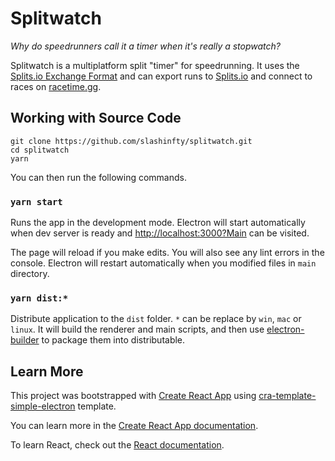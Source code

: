 # Splitwatch

*Why do speedrunners call it a timer when it's really a stopwatch?*

Splitwatch is a multiplatform split "timer" for speedrunning. It uses the [Splits.io Exchange Format](https://github.com/glacials/splits-io/tree/master/public/schema) and can export runs to [Splits.io](https://splits.io/) and connect to races on [racetime.gg](https://racetime.gg/).

## Working with Source Code

```
git clone https://github.com/slashinfty/splitwatch.git
cd splitwatch
yarn
```

You can then run the following commands.

### `yarn start`

Runs the app in the development mode. Electron will start automatically when dev server is ready and [http://localhost:3000?Main](http://localhost:3000?Main) can be visited.

The page will reload if you make edits. You will also see any lint errors in the console. Electron will restart automatically when you modified files in `main` directory.

### `yarn dist:*`

Distribute application to the `dist` folder. `*` can be replace by `win`, `mac` or `linux`. It will build the renderer and main scripts, and then use [electron-builder](https://www.electron.build/) to package them into distributable.

## Learn More

This project was bootstrapped with [Create React App](https://github.com/facebook/create-react-app) using [cra-template-simple-electron](https://github.com/vixalie/cra-template-simple-electron) template.

You can learn more in the [Create React App documentation](https://facebook.github.io/create-react-app/docs/getting-started).

To learn React, check out the [React documentation](https://reactjs.org/).

